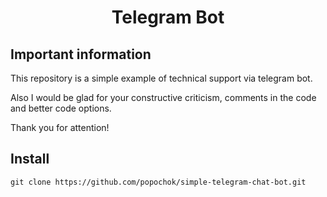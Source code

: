 <h1 align="center">Telegram Bot</h1>

## Important information

This repository is a simple example of technical support via telegram bot.

Also I would be glad for your constructive criticism, comments in the code and better code options.

Thank you for attention!

## Install

```shell script
git clone https://github.com/popochok/simple-telegram-chat-bot.git
```
